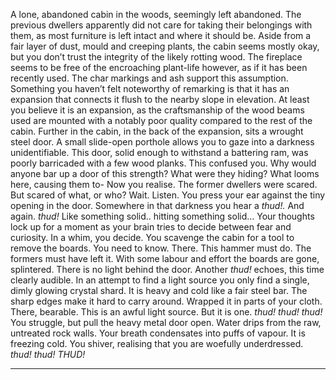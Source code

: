 A lone, abandoned cabin in the woods, seemingly left abandoned. The previous dwellers apparently did not care for taking their belongings with them, as most furniture is left intact and where it should be. Aside from a fair layer of dust, mould and creeping plants, the cabin seems mostly okay, but you don’t trust the integrity of the likely rotting wood. 
The fireplace seems to be free of the encroaching plant-life however, as if it has been recently used. The char markings and ash support this assumption. 
Something you haven’t felt noteworthy of remarking is that it has an expansion that connects it flush to the nearby slope in elevation. At least you believe it is an expansion, as the craftsmanship of the wood beams used are mounted with a notably poor quality compared to the rest of the cabin. 
Further in the cabin, in the back of the expansion, sits a wrought steel door. 
A small slide-open porthole allows you to gaze into a darkness unidentifiable. 
This door, solid enough to withstand a battering ram, was poorly barricaded with a few wood planks. This confused you. Why would anyone bar up a door of this strength? What were they hiding? What looms here, causing them to-
Now you realise. The former dwellers were scared. But scared of what, or who?
Wait. 
Listen.
You press your ear against the tiny opening in the door. 
Somewhere in that darkness you hear a *thud!.* And again. *thud!* Like something solid.. hitting something solid…
Your thoughts lock up for a moment as your brain tries to decide between fear and curiosity. 
In a whim, you decide.
You scavenge the cabin for a tool to remove the boards. You need to know. 
There. This hammer must do. The formers must have left it. 
With some labour and effort the boards are gone, splintered. 
There is no light behind the door. Another *thud!* echoes, this time clearly audible. 
In an attempt to find a light source you only find a single, dimly glowing crystal shard. It is heavy and cold like a fair steel bar. The sharp edges make it hard to carry around. 
Wrapped it in parts of your cloth. There, bearable. 
This is an awful light source. But it is one. 
*thud! thud! thud!* 
You struggle, but pull the heavy metal door open.
Water drips from the raw, untreated rock walls. Your breath condensates into puffs of vapour.
It is freezing cold. You shiver, realising that you are woefully  underdressed. 
*thud! thud! THUD!*
***
